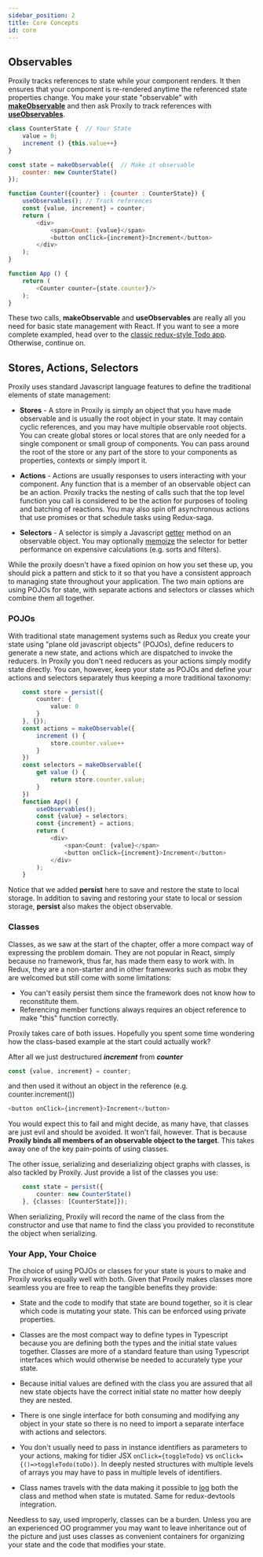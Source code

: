 ```yaml
---
sidebar_position: 2
title: Core Concepts
id: core
---
```


## Observables
Proxily tracks references to state while your component renders.  It then ensures that your component is re-rendered anytime the referenced state properties change.  You make your state "observable" with [**makeObservable**](../API/observable.md#makeobservable) and then ask Proxily to track references with [**useObservables**](../API/observable#useobservables).
```javascript
class CounterState {  // Your State
    value = 0;  
    increment () {this.value++}
}

const state = makeObservable({  // Make it observable
    counter: new CounterState()
});

function Counter({counter} : {counter : CounterState}) {
    useObservables(); // Track references
    const {value, increment} = counter;
    return (
        <div>
            <span>Count: {value}</span>
            <button onClick={increment}>Increment</button>
        </div>
    );
}

function App () {
    return (
        <Counter counter={state.counter}/>
    );
}
```
These two calls, **makeObservable** and **useObservables** are really all you need for basic state management with React.  If you want to see a more complete exampled, head over to the [classic redux-style Todo app](https://github.com/selsamman/proxily_react_todo_classic).  Otherwise, continue on.


## Stores, Actions, Selectors
Proxily uses standard Javascript language features to define the traditional elements of state management:  

* **Stores** - A store in Proxily is simply an object that you have made observable and is usually the root object in your state.  It may contain cyclic references, and you may have multiple observable root objects.  You can create global stores or local stores that are only needed for a single component or small group of components. You can pass around the root of the store or any part of the store to your components as properties, contexts or simply import it.

* **Actions** - Actions are usually responses to users interacting with your component. Any function that is a member of an observable object can be an action.  Proxily tracks the nesting of calls such that the top level function you call is considered to be the action for purposes of tooling and batching of reactions. You may also spin off asynchronous actions that use promises or that schedule tasks using Redux-saga. 

* **Selectors** - A selector is simply a Javascript [getter](https://developer.mozilla.org/en-US/docs/Web/JavaScript/Reference/Functions/get) method on an observable object.  You may optionally [memoize](../Features/observables#memoization) the selector for better performance on expensive calculations (e.g. sorts and filters).

While the proxily doesn't have a fixed opinion on how you set these up, you should pick a pattern and stick to it so that you have a consistent approach to managing state throughout your application.  The two main options are using POJOs for state, with separate actions and selectors or classes which combine them all together.

### POJOs

With traditional state management systems such as Redux you create your state using "plane old javascript objects" (POJOs), define reducers to generate a new state, and actions which are dispatched to invoke the reducers.  In Proxily you don't need reducers as your actions simply modify state directly.  You can, however, keep your state as POJOs and define your actions and selectors separately thus keeping a more traditional taxonomy:

``` typescript jsx
    const store = persist({
        counter: {
            value: 0
        }
    }, {});
    const actions = makeObservable({
        increment () {
            store.counter.value++
        }
    })
    const selectors = makeObservable({
        get value () {
            return store.counter.value;
        }
    })
    function App() {
        useObservables();
        const {value} = selectors;
        const {increment} = actions;
        return (
            <div>
                <span>Count: {value}</span>
                <button onClick={increment}>Increment</button>
            </div>
        );
    }
```
Notice that we added **persist** here to save and restore the state to local storage.  In addition to saving and restoring your state to local or session storage, **persist** also makes the object observable.
### Classes
Classes, as we saw at the start of the chapter, offer a more compact way of expressing the problem domain. They are not popular in React, simply because no framework, thus far, has made them easy to work with.  In Redux, they are a non-starter and in other frameworks such as mobx they are welcomed but still come with some limitations:
* You can't easily persist them since the framework does not know how to reconstitute them.
* Referencing member functions always requires an object reference to make "this" function correctly.

Proxily takes care of both issues.  Hopefully you spent some time wondering how the class-based example at the start could actually work?  

After all we just destructured ***increment*** from ***counter***
```typescript
const {value, increment} = counter;
```
and then used it without an object in the  reference (e.g. counter.increment())
```typescript jsx
<button onClick={increment}>Increment</button>
```
You would expect this to fail and might decide, as many have, that classes are just evil and should be avoided.  It won't fail, however.  That is because **Proxily binds all members of an observable object to the target**. This takes away one of the key pain-points of using classes.

The other issue, serializing and deserializing object graphs with classes, is also tackled by Proxily. Just provide a list of the classes you use:
```typescript
    const state = persist({
        counter: new CounterState()
    }, {classes: [CounterState]});
```
When serializing, Proxily will record the name of the class from the constructor and use that name to find the class you provided to reconstitute the object when serializing.

### Your App, Your Choice

The choice of using POJOs or classes for your state is yours to make and Proxily works equally well with both.  Given that Proxily makes classes more seamless you are free to reap the tangible benefits they provide:

* State and the code to modify that state are bound together, so it is clear which code is mutating your state.  This can be enforced using private properties.

* Classes are the most compact way to define types in Typescript because you are defining both the types and the initial state values together.  Classes are more of a standard feature than using Typescript interfaces which would otherwise be needed to accurately type your state.

* Because initial values are defined with the class you are assured that all new state objects have the correct initial state no matter how deeply they are nested.

* There is one single interface for both consuming and modifying any object in your state so there is no need to import a separate interface with actions and selectors. 

* You don't usually need to pass in instance identifiers as parameters to your actions, making for tidier JSX  ```onClick={toggleTodo}``` vs ```onClick={()=>toggleTodo(toDo)}```. In deeply nested structures with multiple levels of arrays you may have to pass in multiple levels of identifiers. 

* Class names travels with the data making it possible to [log](../Features/tools#logging) both the class and method when state is mutated. Same for redux-devtools integration.

Needless to say, used improperly, classes can be a burden.  Unless you are an experienced OO programmer you may want to leave inheritance out of the picture and just uses classes as convenient containers for organizing your state and the code that modifies your state.
